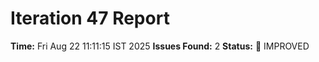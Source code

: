 # Iteration 47 Report
**Time:** Fri Aug 22 11:11:15 IST 2025
**Issues Found:** 2
**Status:** 🔧 IMPROVED
